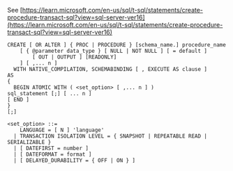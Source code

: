 See [https://learn.microsoft.com/en-us/sql/t-sql/statements/create-procedure-transact-sql?view=sql-server-ver16](https://learn.microsoft.com/en-us/sql/t-sql/statements/create-procedure-transact-sql?view=sql-server-ver16)
```
CREATE [ OR ALTER ] { PROC | PROCEDURE } [schema_name.] procedure_name
    [ { @parameter data_type } [ NULL | NOT NULL ] [ = default ]
        [ OUT | OUTPUT ] [READONLY]
    ] [ ,... n ]
  WITH NATIVE_COMPILATION, SCHEMABINDING [ , EXECUTE AS clause ]
AS
{
  BEGIN ATOMIC WITH ( <set_option> [ ,... n ] )
sql_statement [;] [ ... n ]
[ END ]
}
[;]

<set_option> ::=
    LANGUAGE = [ N ] 'language'
  | TRANSACTION ISOLATION LEVEL = { SNAPSHOT | REPEATABLE READ | SERIALIZABLE }
  | [ DATEFIRST = number ]
  | [ DATEFORMAT = format ]
  | [ DELAYED_DURABILITY = { OFF | ON } ]
```
